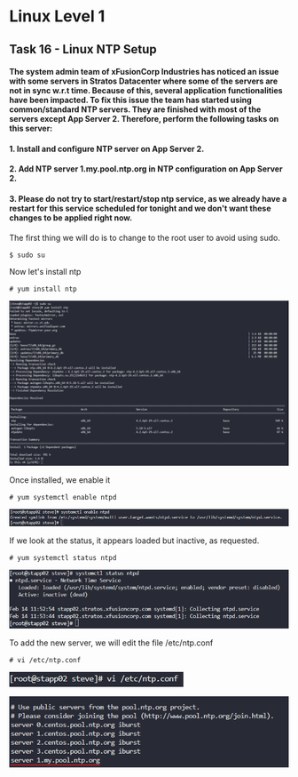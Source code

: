 # Linux Level 1

## Task 16 - Linux NTP Setup

#### The system admin team of xFusionCorp Industries has noticed an issue with some servers in Stratos Datacenter where some of the servers are not in sync w.r.t time. Because of this, several application functionalities have been impacted. To fix this issue the team has started using common/standard NTP servers. They are finished with most of the servers except App Server 2. Therefore, perform the following tasks on this server:

#### 1. Install and configure NTP server on App Server 2.

#### 2. Add NTP server 1.my.pool.ntp.org in NTP configuration on App Server 2.

#### 3. **Please do not try to start/restart/stop ntp service**, as we already have a restart for this service scheduled for tonight and we don't want these changes to be applied right now.

The first thing we will do is to change to the root user to avoid using sudo.

```bash
$ sudo su
```

Now let's install ntp

```
# yum install ntp
```

![sudo su command](/img/LINUX/LinuxL01/Task16_01_sudo_su.png)

Once installed, we enable it

```
# yum systemctl enable ntpd
```

![sytemctl command](/img/LINUX/LinuxL01/Task16_02_systemctl.png)

If we look at the status, it appears loaded but inactive, as requested.

```
# yum systemctl status ntpd
```

![systemctl command](/img/LINUX/LinuxL01/Task16_03_systemctl.png)

To add the new server, we will edit the file /etc/ntp.conf

```
# vi /etc/ntp.conf
```

![vi command](/img/LINUX/LinuxL01/Task16_04_vi.png)

![edit file](/img/LINUX/LinuxL01/Task16_05_vi.png)
